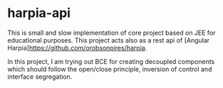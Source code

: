 # harpia-api

This is small and slow implementation of core project based on JEE for educational purposes. This project acts also as a rest api of [Angular Harpia]https://github.com/orobsonpires/harpia.

In this project, I am trying out BCE for creating decoupled components which should follow the open/close principle, inversion of control and interface segregation.
